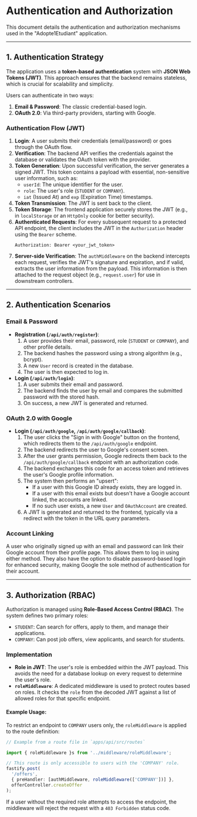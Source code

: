 # Authentication and Authorization

This document details the authentication and authorization mechanisms used in the "Adopte1Etudiant" application.

---

## 1. Authentication Strategy

The application uses a **token-based authentication** system with **JSON Web Tokens (JWT)**. This approach ensures that the backend remains stateless, which is crucial for scalability and simplicity.

Users can authenticate in two ways:
1.  **Email & Password**: The classic credential-based login.
2.  **OAuth 2.0**: Via third-party providers, starting with Google.

### Authentication Flow (JWT)

1.  **Login**: A user submits their credentials (email/password) or goes through the OAuth flow.
2.  **Verification**: The backend API verifies the credentials against the database or validates the OAuth token with the provider.
3.  **Token Generation**: Upon successful verification, the server generates a signed JWT. This token contains a payload with essential, non-sensitive user information, such as:
    *   `userId`: The unique identifier for the user.
    *   `role`: The user's role (`STUDENT` or `COMPANY`).
    *   `iat` (Issued At) and `exp` (Expiration Time) timestamps.
4.  **Token Transmission**: The JWT is sent back to the client.
5.  **Token Storage**: The frontend application securely stores the JWT (e.g., in `localStorage` or an `HttpOnly` cookie for better security).
6.  **Authenticated Requests**: For every subsequent request to a protected API endpoint, the client includes the JWT in the `Authorization` header using the `Bearer` scheme.
    ```
    Authorization: Bearer <your_jwt_token>
    ```
7.  **Server-side Verification**: The `authMiddleware` on the backend intercepts each request, verifies the JWT's signature and expiration, and if valid, extracts the user information from the payload. This information is then attached to the request object (e.g., `request.user`) for use in downstream controllers.

---

## 2. Authentication Scenarios

### Email & Password

*   **Registration (`/api/auth/register`)**:
    1.  A user provides their email, password, role (`STUDENT` or `COMPANY`), and other profile details.
    2.  The backend hashes the password using a strong algorithm (e.g., bcrypt).
    3.  A new `User` record is created in the database.
    4.  The user is then expected to log in.
*   **Login (`/api/auth/login`)**:
    1.  A user submits their email and password.
    2.  The backend finds the user by email and compares the submitted password with the stored hash.
    3.  On success, a new JWT is generated and returned.

### OAuth 2.0 with Google

*   **Login (`/api/auth/google`, `/api/auth/google/callback`)**:
    1.  The user clicks the "Sign in with Google" button on the frontend, which redirects them to the `/api/auth/google` endpoint.
    2.  The backend redirects the user to Google's consent screen.
    3.  After the user grants permission, Google redirects them back to the `/api/auth/google/callback` endpoint with an authorization code.
    4.  The backend exchanges this code for an access token and retrieves the user's Google profile information.
    5.  The system then performs an "upsert":
        *   If a user with this Google ID already exists, they are logged in.
        *   If a user with this email exists but doesn't have a Google account linked, the accounts are linked.
        *   If no such user exists, a new `User` and `OAuthAccount` are created.
    6.  A JWT is generated and returned to the frontend, typically via a redirect with the token in the URL query parameters.

### Account Linking

A user who originally signed up with an email and password can link their Google account from their profile page. This allows them to log in using either method. They also have the option to disable password-based login for enhanced security, making Google the sole method of authentication for their account.

---

## 3. Authorization (RBAC)

Authorization is managed using **Role-Based Access Control (RBAC)**. The system defines two primary roles:

*   `STUDENT`: Can search for offers, apply to them, and manage their applications.
*   `COMPANY`: Can post job offers, view applicants, and search for students.

### Implementation

*   **Role in JWT**: The user's role is embedded within the JWT payload. This avoids the need for a database lookup on every request to determine the user's role.
*   **`roleMiddleware`**: A dedicated middleware is used to protect routes based on roles. It checks the `role` from the decoded JWT against a list of allowed roles for that specific endpoint.

#### Example Usage:

To restrict an endpoint to `COMPANY` users only, the `roleMiddleware` is applied to the route definition:

```typescript
// Example from a route file in `apps/api/src/routes`

import { roleMiddleware }s from '../middleware/roleMiddleware';

// This route is only accessible to users with the 'COMPANY' role.
fastify.post(
  '/offers',
  { preHandler: [authMiddleware, roleMiddleware(['COMPANY'])] },
  offerController.createOffer
);
```

If a user without the required role attempts to access the endpoint, the middleware will reject the request with a `403 Forbidden` status code.
